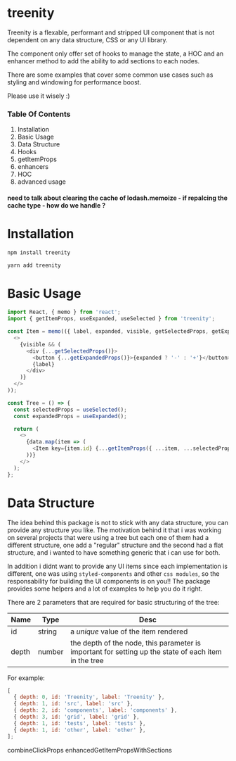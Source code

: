 # treenity

[logo]: ./assets/logo.svg 'Treenity'

Treenity is a flexable, performant and stripped UI component that is not dependent on any data structure, CSS or any UI library.

The component only offer set of hooks to manage the state, a HOC and an enhancer method to add the ability to add sections to each nodes.

There are some examples that cover some common use cases such as styling and windowing for performance boost.

Please use it wisely :)

### Table Of Contents

1. Installation
2. Basic Usage
3. Data Structure
4. Hooks
5. getItemProps
6. enhancers
7. HOC
8. advanced usage

#### need to talk about clearing the cache of lodash.memoize - if repalcing the cache type - how do we handle ?

# Installation

```javascript
npm install treenity
```

```javascript
yarn add treenity
```

# Basic Usage

```javascript
import React, { memo } from 'react';
import { getItemProps, useExpanded, useSelected } from 'treenity';

const Item = memo(({ label, expanded, visible, getSelectedProps, getExpandedProps }) => (
  <>
    {visible && (
      <div {...getSelectedProps()}>
        <button {...getExpandedProps()}>{expanded ? '-' : '+'}</button>
        {label}
      </div>
    )}
  </>
));

const Tree = () => {
  const selectedProps = useSelected();
  const expandedProps = useExpanded();

  return (
    <>
      {data.map(item => (
        <Item key={item.id} {...getItemProps({ ...item, ...selectedProps, ...expandedProps })} />
      ))}
    </>
  );
};
```

# Data Structure

The idea behind this package is not to stick with any data structure, you can provide any structure you like. The motivation behind it that i was working on several projects that were using a tree but each one of them had a different structure, one add a "regular" structure and the second had a flat structure, and i wanted to have something generic that i can use for both.

In addition i didnt want to provide any UI items since each implementation is different, one was using `styled-components` and other `css modules`, so the responsability for building the UI components is on you!! The package provides some helpers and a lot of examples to help you do it right.

There are 2 parameters that are required for basic structuring of the tree:

| Name  | Type   | Desc                                                                                                 |
| ----- | ------ | ---------------------------------------------------------------------------------------------------- |
| id    | string | a _unique_ value of the item rendered                                                                |
| depth | number | the depth of the node, this parameter is important for setting up the state of each item in the tree |


For example:

```javascript
[
  { depth: 0, id: 'Treenity', label: 'Treenity' },
  { depth: 1, id: 'src', label: 'src' },
  { depth: 2, id: 'components', label: 'components' },
  { depth: 3, id: 'grid', label: 'grid' },
  { depth: 1, id: 'tests', label: 'tests' },
  { depth: 1, id: 'other', label: 'other' },
];
```

combineClickProps
enhancedGetItemPropsWithSections
